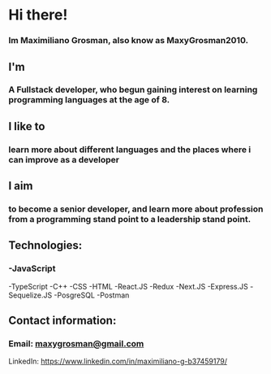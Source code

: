 # Hi there!                                        

### Im Maximiliano Grosman, also know as MaxyGrosman2010.

## I'm
### A Fullstack developer, who begun gaining interest on learning programming languages at the age of 8.

## I like to
### learn more about different languages and the places where i can improve as a developer

## I aim
### to become a senior developer, and learn more about profession from a programming stand point to a leadership stand point.

## Technologies:
### -JavaScript
-TypeScript
-C++
-CSS
-HTML
-React.JS
-Redux
-Next.JS
-Express.JS
-Sequelize.JS
-PosgreSQL
-Postman

## Contact information:
### Email: maxygrosman@gmail.com
LinkedIn: https://www.linkedin.com/in/maximiliano-g-b37459179/

<!--
**MaxyGrosman2010/MaxyGrosman2010** is a ✨ _special_ ✨ repository because its `README.md` (this file) appears on your GitHub profile.

Here are some ideas to get you started:

- 🔭 I’m currently working on ...
- 🌱 I’m currently learning ...
- 👯 I’m looking to collaborate on ...
- 🤔 I’m looking for help with ...
- 💬 Ask me about ...
- 📫 How to reach me: ...
- 😄 Pronouns: ...
- ⚡ Fun fact: ...
-->
